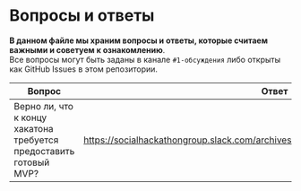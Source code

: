 # Вопросы и ответы
**В данном файле мы храним вопросы и ответы, которые считаем важными и советуем к ознакомлению**. <br>
Все вопросы могут быть заданы в канале `#1-обсуждения` либо открыты как GitHub Issues в этом репозитории. 

| Вопрос  | Ответ |
| ------------- | ------------- |
| Верно ли, что к концу хакатона требуется предоставить готовый MVP?| https://socialhackathongroup.slack.com/archives/C016X8DC76W/p1594942460032100 |

